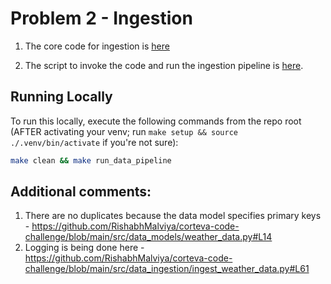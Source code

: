 # Problem 2 - Ingestion
1. The core code for ingestion is [here](https://github.com/RishabhMalviya/corteva-code-challenge/tree/main/src/data_ingestion)

2. The script to invoke the code and run the ingestion pipeline is [here](https://github.com/RishabhMalviya/corteva-code-challenge/blob/main/scripts/data_pipeline.py).

## Running Locally
To run this locally, execute the following commands from the repo root (AFTER activating your venv; run `make setup && source ./.venv/bin/activate` if you're not sure): 
  ```bash
  make clean && make run_data_pipeline
  ```

## Additional comments:
1. There are no duplicates because the data model specifies primary keys - https://github.com/RishabhMalviya/corteva-code-challenge/blob/main/src/data_models/weather_data.py#L14
2. Logging is being done here - https://github.com/RishabhMalviya/corteva-code-challenge/blob/main/src/data_ingestion/ingest_weather_data.py#L61
